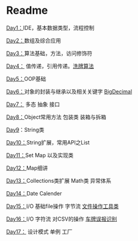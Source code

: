 # Readme



[Day1：](test/src/test)IDE，基本数据类型，流程控制

[Day2：](test/src/Day2)数组及综合应用

[Day3：](test/src/Day3)算法基础，方法，访问修饰符

[Day4：](test/src/Day4)	值传递，引用传递。[洗牌算法](test/src/Day4/case2_shuffle.java)

[Day5：](test/src/Day5)OOP基础

[Day6：](test/src/Day6)对象的封装与继承以及相关关键字   [BigDecimal](笔记/BigDecimal.md)

[Day7：](test/src/Day7)  多态  抽象   接口

[Day8：](test/src/Day8)Object常用方法    包装类   装箱与拆箱

[Day9](test/src/Day9)：String类

[Day10：](test/src/Day10)String扩展，常用API之List  

[Day11：](test/src/Day11)Set   Map  以及实现类

[Day12：](test/src/Day12)Map细讲

[Day13：](test/src/Day13)Collections类扩展   Math类   异常体系

[Day14：](test/src/Day14)Date   Calender

[Day15：](test/src/Day15)I/O  基础file操作  字节流   [文件操作工具类](test/src/Day15/FileManage.java)

[Day16：](test/src/Day16)I/O 字符流  对CSV的操作  [车牌误报识别](test/src/Day16/IOCase.java)

[Day17：](test/src/Day17) 设计模式   单例   工厂